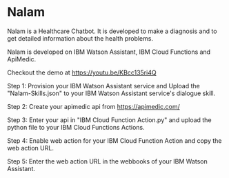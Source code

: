 # Nalam
Nalam is a Healthcare Chatbot. It is developed to make a diagnosis and to get detailed information about the health problems.

Nalam is developed on IBM Watson Assistant, IBM Cloud Functions and ApiMedic.

Checkout the demo at https://youtu.be/KBcc135ri4Q

Step 1: Provision your IBM Watson Assistant service and Upload the "Nalam-Skills.json" to your IBM Watson Assistant service's dialogue skill.

Step 2: Create your apimedic api from https://apimedic.com/

Step 3: Enter your api in "IBM Cloud Function Action.py" and upload the python file to your IBM Cloud Functions Actions.

Step 4: Enable web action for your IBM Cloud Function Action and copy the web action URL.

Step 5: Enter the web action URL in the webbooks of your IBM Watson Assistant.
